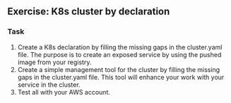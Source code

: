 ## Exercise: K8s cluster by declaration
### Task
1. Create a K8s declaration by filling the missing gaps 
in the cluster.yaml file. The purpose is to create an exposed service by using the pushed image from your registry.
2. Create a simple management tool for the cluster by filling the missing gaps in the cluster.yaml file. This tool will enhance your work with your service in the cluster.  
3. Test all with your AWS account.